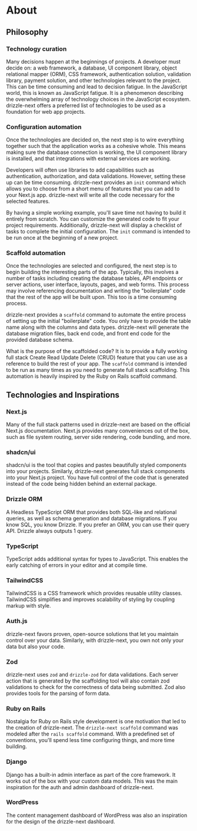 # About

## Philosophy

### Technology curation

Many decisions happen at the beginnings of projects. A developer must decide on: a web framework, a database, UI component library, object relational mapper (ORM), CSS framework, authentication solution, validation library, payment solution, and other technologies relevant to the project. This can be time consuming and lead to decision fatigue. In the JavaScript world, this is known as JavaScript fatigue. It is a phenomenon describing the overwhelming array of technology choices in the JavaScript ecosystem. drizzle-next offers a preferred list of technologies to be used as a foundation for web app projects.

### Configuration automation

Once the technologies are decided on, the next step is to wire everything together such that the application works as a cohesive whole. This means making sure the database connection is working, the UI component library is installed, and that integrations with external services are working.

Developers will often use libraries to add capabilities such as authentication, authorization, and data validations. However, setting these up can be time consuming. drizzle-next provides an `init` command which allows you to choose from a short menu of features that you can add to your Next.js app. drizzle-next will write all the code necessary for the selected features.

By having a simple working example, you'll save time not having to build it entirely from scratch. You can customize the generated code to fit your project requirements. Additionally, drizzle-next will display a checklist of tasks to complete the initial configuration. The `init` command is intended to be run once at the beginning of a new project.

### Scaffold automation

Once the technologies are selected and configured, the next step is to begin building the interesting parts of the app. Typically, this involves a number of tasks including creating the database tables, API endpoints or server actions, user interface, layouts, pages, and web forms. This process may involve referencing documentation and writing the "boilerplate" code that the rest of the app will be built upon. This too is a time consuming process.

drizzle-next provides a `scaffold` command to automate the entire process of setting up the initial "boilerplate" code. You only have to provide the table name along with the columns and data types. drizzle-next will generate the database migration files, back end code, and front end code for the provided database schema.

What is the purpose of the scaffolded code? It is to provide a fully working full stack Create Read Update Delete (CRUD) feature that you can use as a reference to build the rest of your app. The `scaffold` command is intended to be run as many times as you need to generate full stack scaffolding. This automation is heavily inspired by the Ruby on Rails scaffold command.

## Technologies and Inspirations

### Next.js

Many of the full stack patterns used in drizzle-next are based on the official Next.js documentation. Next.js provides many conveniences out of the box, such as file system routing, server side rendering, code bundling, and more.

### shadcn/ui

shadcn/ui is the tool that copies and pastes beautifully styled components into your projects. Similarly, drizzle-next generates full stack components into your Next.js project. You have full control of the code that is generated instead of the code being hidden behind an external package.

### Drizzle ORM

A Headless TypeScript ORM that provides both SQL-like and relational queries, as well as schema generation and database migrations. If you know SQL, you know Drizzle. If you prefer an ORM, you can use their query API. Drizzle always outputs 1 query.

### TypeScript

TypeScript adds additional syntax for types to JavaScript. This enables the early catching of errors in your editor and at compile time.

### TailwindCSS

TailwindCSS is a CSS framework which provides reusable utility classes. TailwindCSS simplifies and improves scalability of styling by coupling markup with style.

### Auth.js

drizzle-next favors proven, open-source solutions that let you maintain control over your data. Similarly, with drizzle-next, you own not only your data but also your code.

### Zod

drizzle-next uses `zod` and `drizzle-zod` for data validations. Each server action that is generated by the scaffolding tool will also contain zod validations to check for the correctness of data being submitted. Zod also provides tools for the parsing of form data.

### Ruby on Rails

Nostalgia for Ruby on Rails style development is one motivation that led to the creation of drizzle-next. The `drizzle-next scaffold` command was modeled after the `rails scaffold` command. With a predefined set of conventions, you'll spend less time configuring things, and more time building.

### Django

Django has a built-in admin interface as part of the core framework. It works out of the box with your custom data models. This was the main inspiration for the auth and admin dashboard of drizzle-next.

### WordPress

The content management dashboard of WordPress was also an inspiration for the design of the drizzle-next dashboard.
